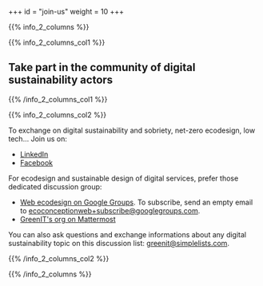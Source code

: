+++
id = "join-us"
weight = 10
+++

{{% info_2_columns %}}

{{% info_2_columns_col1 %}}

## Take part in the community of digital sustainability actors

{{% /info_2_columns_col1 %}}

{{% info_2_columns_col2 %}}

To exchange on digital sustainability and sobriety, net-zero ecodesign, low tech... Join us on:

- [LinkedIn](https://www.linkedin.com/groups/1912076/)
- [Facebook](https://www.facebook.com/greenitfr)

For ecodesign and sustainable design of digital services, prefer those dedicated discussion group:
- [Web ecodesign on Google Groups](https://groups.google.com/forum/#%21forum/ecoconceptionweb). To subscribe, send an empty email to ecoconceptionweb+subscribe@googlegroups.com.
- [GreenIT's org on Mattermost](https://chat.greenit.eco/)

You can also ask questions and exchange informations about any digital sustainability topic on this discussion list: greenit@simplelists.com.

{{% /info_2_columns_col2 %}}

{{% /info_2_columns %}}
